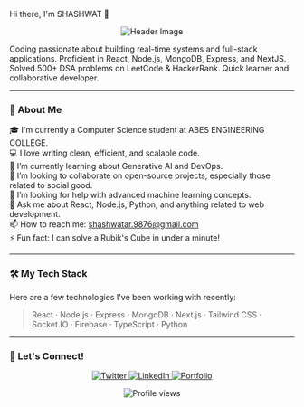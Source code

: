 Hi there, I'm SHASHWAT 👋

<p align="center">
  <img src="https://drive.google.com/file/d/1aqnVvhT2eyOuUi16iTY5IVGg9f48VxVe/view?usp=drive_link" alt="Header Image" />
</p>

Coding passionate about building real-time systems and full-stack applications. Proficient in React, Node.js,
MongoDB, Express, and NextJS. Solved 500+ DSA problems on LeetCode & HackerRank. Quick learner and collaborative
developer.

---

### 🚀 About Me

🎓 I'm currently a Computer Science student at ABES ENGINEERING COLLEGE.  
💻 I love writing clean, efficient, and scalable code.  
🌱 I’m currently learning about Generative AI and DevOps.  
👯 I’m looking to collaborate on open-source projects, especially those related to social good.  
🤔 I’m looking for help with advanced machine learning concepts.  
💬 Ask me about React, Node.js, Python, and anything related to web development.  
📫 How to reach me: shashwatar.9876@gmail.com  
⚡ Fun fact: I can solve a Rubik's Cube in under a minute!

---

### 🛠️ My Tech Stack

Here are a few technologies I've been working with recently:

> React · Node.js · Express · MongoDB · Next.js · Tailwind CSS · Socket.IO · Firebase · TypeScript · Python

---

### 🤝 Let's Connect!

<p align="center">
  <a href="https://twitter.com/YOUR_TWITTER_HANDLE" target="_blank">
    <img src="https://img.shields.io/badge/Twitter-1DA1F2?style=for-the-badge&logo=twitter&logoColor=white" alt="Twitter" />
  </a>
  <a href="https://linkedin.com/in/shashwat-a-gupta-719588257/" target="_blank">
    <img src="https://img.shields.io/badge/LinkedIn-0077B5?style=for-the-badge&logo=linkedin&logoColor=white" alt="LinkedIn" />
  </a>
  <a href="https://your-portfolio.com" target="_blank">
    <img src="https://img.shields.io/badge/Portfolio-6366F1?style=for-the-badge&logo=firefox&logoColor=white" alt="Portfolio" />
  </a>
</p>

<p align="center">
  <img src="https://komarev.com/ghpvc/?username=forcedcoding&style=flat-square&color=blueviolet" alt="Profile views" />
</p>
